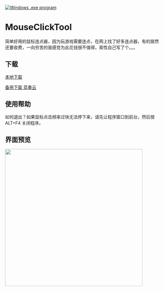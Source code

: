 [![Windows .exe program](https://raster.shields.io/badge/Windows%20.exe-program-blue.png)](https://ru.wikipedia.org/wiki/.EXE)

# MouseClickTool

简单好用的鼠标连点器，因为玩游戏需要连点，在网上找了好多连点器，有的居然还要收费，一向穷苦的我感觉为此花钱很不值得，索性自己写了个。。。

## 下载

[本地下载](https://github.com/lalakii/MouseClickTool/releases)

[备用下载 蓝奏云](https://a01.lanzout.com/iVEkC1r88flg)

## 使用帮助

如何退出？如果鼠标点击频率过快无法停下来，请先让程序窗口到前台，然后按 ALT+F4 关闭程序。

## 界面预览

<img src="https://cdn.jsdelivr.net/gh/lalakii/MouseClickTool/demo.jpg" width="450"/>